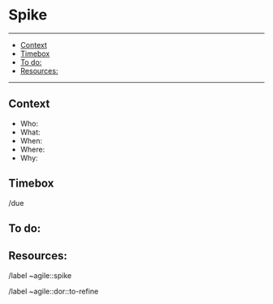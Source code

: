 # Spike
---
<!-- vim-markdown-toc GitLab -->

* [Context](#context)
* [Timebox](#timebox)
* [To do:](#to-do)
* [Resources:](#resources)

<!-- vim-markdown-toc -->
---

## Context
<!---
Describe the context when you want to do that.

Try to answer the following questions:
-->
- Who:
- What:
- When:
- Where:
- Why:


## Timebox
<!---
How long you want to have to spike
-->
/due

## To do:

## Resources:
<!---
* Mockups: [Here goes a URL to or the name of the mockup(s) in inVision];
* Testing URL: [Here goes a URL to the testing branch or IP];
* Staging URL: [Here goes a URL to the feature on staging];
* Data source: [where to find data];
* Tutorial: [Fancy tutorial];
-->

<!-- Actions -->
/label ~agile::spike

/label ~agile::dor::to-refine
